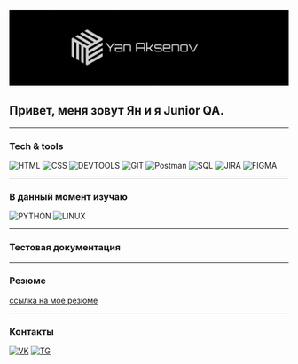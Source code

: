 ![Header](https://github.com/PyroJombie/PyroJombie/blob/main/pic/logo.jpg?raw=true)


## **Привет, меня зовут Ян и я Junior QA.**
___
### Tech & tools
![HTML](https://img.shields.io/badge/HTML-000000?style=for-the-badge&logo=HTML)
![CSS](https://img.shields.io/badge/CSS-000000?style=for-the-badge&logo=)
![DEVTOOLS](https://img.shields.io/badge/DevTools-000000?style=for-the-badge&logo=GoogleChrome) 
![GIT](https://img.shields.io/badge/GIT-000000?style=for-the-badge&logo=GIT)
![Postman](https://img.shields.io/badge/Postman-000000?style=for-the-badge&logo=Postman)
![SQL](https://img.shields.io/badge/Sql-000000?style=for-the-badge&logo=Mysql)
![JIRA](https://img.shields.io/badge/Jira-000000?style=for-the-badge&logo=Jira)
![FIGMA](https://img.shields.io/badge/Figma-000000?style=for-the-badge&logo=Figma)
___
### В данный момент изучаю
![PYTHON](https://img.shields.io/badge/Python-000000?style=for-the-badge&logo=Python)
![LINUX](https://img.shields.io/badge/Linux-000000?style=for-the-badge&logo=Linux)
___
### Тестовая документация
___
### Резюме
[ссылка на мое резюме](https://drive.google.com/file/d/1ANKuTPTULZFZuKuIK1bXMBkbLYXfpQ8P/view?usp=sharing)
___ 
### Контакты

[![VK](https://img.shields.io/badge/VK-000000?style=for-the-badge&logo=VK)](https://vk.com/pyrojombie)
[![TG](https://img.shields.io/badge/Telegram-000000?style=for-the-badge&logo=Telegram)](https://t.me/pyrojombie)
